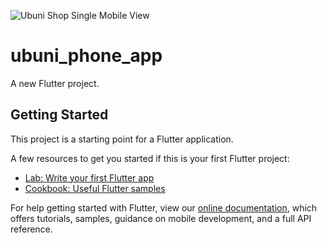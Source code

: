 ![Ubuni Shop Single Mobile View](https://user-images.githubusercontent.com/48629695/130086632-dcc0e1f9-bfe0-4b56-9055-fbf268a812b4.png)
# ubuni_phone_app

A new Flutter project.

## Getting Started

This project is a starting point for a Flutter application.

A few resources to get you started if this is your first Flutter project:

- [Lab: Write your first Flutter app](https://flutter.dev/docs/get-started/codelab)
- [Cookbook: Useful Flutter samples](https://flutter.dev/docs/cookbook)

For help getting started with Flutter, view our
[online documentation](https://flutter.dev/docs), which offers tutorials,
samples, guidance on mobile development, and a full API reference.
